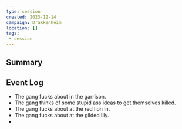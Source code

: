 ```yaml
---
type: session
created: 2023-12-14
campaign: Drakkenheim
location: []
tags:
 - session
---
```



## Summary

## Event Log

- The gang fucks about in the garrison.
- The gang thinks of some stupid ass ideas to get themselves killed.
- The gang fucks about at the red lion in.
- The gang fucks about at the gilded lily.
- 


